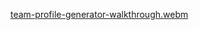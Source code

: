 [team-profile-generator-walkthrough.webm](https://user-images.githubusercontent.com/113069298/211673416-53ab2d5f-ac72-4a15-a907-c655d6f235bf.webm)
